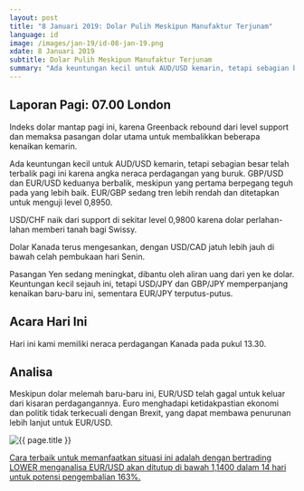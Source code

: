```yaml
---
layout: post
title: "8 Januari 2019: Dolar Pulih Meskipun Manufaktur Terjunam"
language: id
image: /images/jan-19/id-08-jan-19.png
xdate: 8 Januari 2019
subtitle: Dolar Pulih Meskipun Manufaktur Terjunam
summary: "Ada keuntungan kecil untuk AUD/USD kemarin, tetapi sebagian besar telah terbalik pagi ini karena angka neraca perdagangan yang buruk. GBP/USD dan EUR/USD keduanya berbalik, meskipun yang pertama berpegang teguh pada yang lebih baik"
---
```

## Laporan Pagi: 07.00 London

Indeks dolar mantap pagi ini, karena Greenback rebound dari level support dan memaksa pasangan dolar utama untuk membalikkan beberapa kenaikan kemarin.

Ada keuntungan kecil untuk AUD/USD kemarin, tetapi sebagian besar telah terbalik pagi ini karena angka neraca perdagangan yang buruk. GBP/USD dan EUR/USD keduanya berbalik, meskipun yang pertama berpegang teguh pada yang lebih baik. EUR/GBP sedang tren lebih rendah dan ditetapkan untuk menguji level 0,8950.

USD/CHF naik dari support di sekitar level 0,9800 karena dolar perlahan-lahan memberi tanah bagi Swissy.

Dolar Kanada terus mengesankan, dengan USD/CAD jatuh lebih jauh di bawah celah pembukaan hari Senin.

Pasangan Yen sedang meningkat, dibantu oleh aliran uang dari yen ke dolar. Keuntungan kecil sejauh ini, tetapi USD/JPY dan GBP/JPY memperpanjang kenaikan baru-baru ini, sementara EUR/JPY terputus-putus.

## Acara Hari Ini

Hari ini kami memiliki neraca perdagangan Kanada pada pukul 13.30.

## Analisa

Meskipun dolar melemah baru-baru ini, EUR/USD telah gagal untuk keluar dari kisaran perdagangannya. Euro menghadapi ketidakpastian ekonomi dan politik tidak terkecuali dengan Brexit, yang dapat membawa penurunan lebih lanjut untuk EUR/USD.

<img src="{{ site.url }}/images/jan-19/id-08-jan-19.png" alt="{{ page.title }}" title="{{ page.title }}">

<a href="%LINK%%?currency=USD&market=forex&underlying=frxEURUSD&formname=higherlower&duration_amount=14&duration_units=d&amount=10&amount_type=stake&expiry_type=duration&barrier=1.1400" target="_blank" rel="noopener noreferrer nofollow">Cara terbaik untuk memanfaatkan situasi ini adalah dengan bertrading LOWER menganalisa EUR/USD akan ditutup di bawah 1,1400 dalam 14 hari untuk potensi pengembalian 163%.</a>
